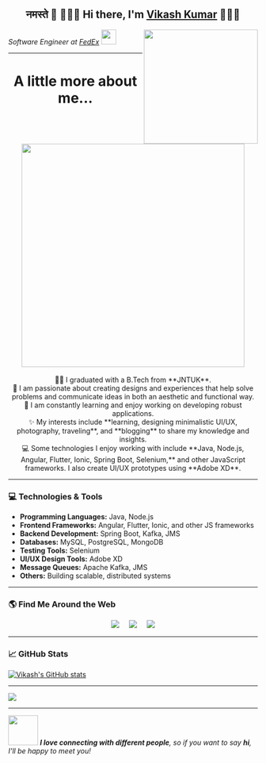 <h2 align='center'> नमस्ते 🙏 🙋🏻‍♂️ Hi there, I'm <a href="https://facebook.com/vikashraj.aryaray">Vikash Kumar</a> 🧑🏻‍💻</h2>
<img align='right' src="https://media.giphy.com/media/ZVik7pBtu9dNS/giphy.gif" width="230">

<p><em>Software Engineer at <a href="https://www.fedex.com">FedEx</a> <img src="https://media.giphy.com/media/WUlplcMpOCEmTGBtBW/giphy.gif" width="30"></em></p>

---

<h1 align='center'>A little more about me...</h1>   
<p align="center">
  <br>
  <img src="https://github.com/punitkmryh/punitkmryh/blob/master/Developer.gif" width="450px"><br><br>
  👨‍🎓 I graduated with a B.Tech from **JNTUK**.<br>
  🚀 I am passionate about creating designs and experiences that help solve problems and communicate ideas in both an aesthetic and functional way.<br>
  🌱 I am constantly learning and enjoy working on developing robust applications.<br>
  ✨ My interests include **learning, designing minimalistic UI/UX, photography, traveling**, and **blogging** to share my knowledge and insights.<br>
  💻 Some technologies I enjoy working with include **Java, Node.js, Angular, Flutter, Ionic, Spring Boot, Selenium,** and other JavaScript frameworks. I also create UI/UX prototypes using **Adobe XD**.<br>
</p>

---

### 💻 **Technologies & Tools**

- **Programming Languages:** Java, Node.js
- **Frontend Frameworks:** Angular, Flutter, Ionic, and other JS frameworks
- **Backend Development:** Spring Boot, Kafka, JMS
- **Databases:** MySQL, PostgreSQL, MongoDB
- **Testing Tools:** Selenium
- **UI/UX Design Tools:** Adobe XD
- **Message Queues:** Apache Kafka, JMS
- **Others:** Building scalable, distributed systems

---

### 🌎 **Find Me Around the Web**

<p align='center'>
  <a href="https://medium.com/@vikash"><img src="https://img.shields.io/badge/medium-%231DA1F2.svg?&style=for-the-badge&logo=medium&logoColor=white" /></a>&nbsp;&nbsp;&nbsp;&nbsp;
  <a href="https://www.linkedin.com/in/vikash-kumar-gupta-221996175/"><img src="https://img.shields.io/badge/linkedin-%230077B5.svg?&style=for-the-badge&logo=linkedin&logoColor=white" /></a>&nbsp;&nbsp;&nbsp;&nbsp;
  <a href="mailto:vikashkumargupta5a7@gmail.com"><img src="https://img.shields.io/badge/gmail-%23D14836.svg?&style=for-the-badge&logo=gmail&logoColor=white" /></a>
</p>

---

### 📈 **GitHub Stats**

[![Vikash's GitHub stats](https://github-readme-stats.vercel.app/api?username=vikash5a7&show_icons=true&theme=radical)](https://github.com/vikash5a7)

---

<img src="https://github.com/punitkmryh/punitkmryh/blob/master/wave.svg" /> 

---

<img src="https://media.giphy.com/media/LnQjpWaON8nhr21vNW/giphy.gif" width="60"> <em><b>I love connecting with different people</b>, so if you want to say <b>hi</b>, I'll be happy to meet you!</em>
